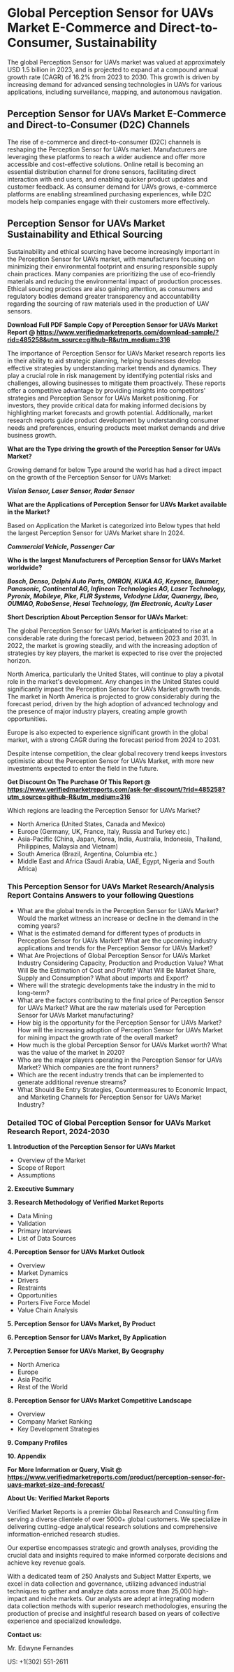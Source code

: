 <h1>Global Perception Sensor for UAVs Market E-Commerce and Direct-to-Consumer, Sustainability</h1><p class=""><p>The global Perception Sensor for UAVs market was valued at approximately USD 1.5 billion in 2023, and is projected to expand at a compound annual growth rate (CAGR) of 16.2% from 2023 to 2030. This growth is driven by increasing demand for advanced sensing technologies in UAVs for various applications, including surveillance, mapping, and autonomous navigation.</p><h2>Perception Sensor for UAVs Market E-Commerce and Direct-to-Consumer (D2C) Channels</h2><p>The rise of e-commerce and direct-to-consumer (D2C) channels is reshaping the Perception Sensor for UAVs market. Manufacturers are leveraging these platforms to reach a wider audience and offer more accessible and cost-effective solutions. Online retail is becoming an essential distribution channel for drone sensors, facilitating direct interaction with end users, and enabling quicker product updates and customer feedback. As consumer demand for UAVs grows, e-commerce platforms are enabling streamlined purchasing experiences, while D2C models help companies engage with their customers more effectively.</p><h2>Perception Sensor for UAVs Market Sustainability and Ethical Sourcing</h2><p>Sustainability and ethical sourcing have become increasingly important in the Perception Sensor for UAVs market, with manufacturers focusing on minimizing their environmental footprint and ensuring responsible supply chain practices. Many companies are prioritizing the use of eco-friendly materials and reducing the environmental impact of production processes. Ethical sourcing practices are also gaining attention, as consumers and regulatory bodies demand greater transparency and accountability regarding the sourcing of raw materials used in the production of UAV sensors.</p></p><p class=""><strong>Download Full PDF Sample Copy of Perception Sensor for UAVs Market Report @ <a href="https://www.verifiedmarketreports.com/download-sample/?rid=485258&utm_source=github-R&utm_medium=316" target="_blank">https://www.verifiedmarketreports.com/download-sample/?rid=485258&utm_source=github-R&utm_medium=316</a></strong></p><p>The importance of&nbsp;Perception Sensor for UAVs Market research reports lies in their ability to aid strategic planning, helping businesses develop effective strategies by understanding market trends and dynamics. They play a crucial role in risk management by identifying potential risks and challenges, allowing businesses to mitigate them proactively. These reports offer a competitive advantage by providing insights into competitors' strategies and Perception Sensor for UAVs Market positioning. For investors, they provide critical data for making informed decisions by highlighting market forecasts and growth potential. Additionally, market research reports guide product development by understanding consumer needs and preferences, ensuring products meet market demands and drive business growth.</p><p><strong>What are the&nbsp;Type driving the growth of the Perception Sensor for UAVs Market?</strong></p><p id="" class="">Growing demand for below Type around the world has had a direct impact on the growth of the Perception Sensor for UAVs Market:</p><p class=""><em><strong>Vision Sensor, Laser Sensor, Radar Sensor</strong></em></p><p class=""><strong>What are the&nbsp;Applications&nbsp;of Perception Sensor for UAVs Market available in the Market?</strong></p><p id="" class="">Based on Application the Market is categorized into Below types that held the largest Perception Sensor for UAVs Market share In 2024.</p><p class=""><em><strong>Commercial Vehicle, Passenger Car</strong></em></p><p class=""><strong>Who is the largest Manufacturers of Perception Sensor for UAVs Market worldwide?</strong></p><p><em><strong>Bosch, Denso, Delphi Auto Parts, OMRON, KUKA AG, Keyence, Baumer, Panasonic, Continental AG, Infineon Technologies AG, Laser Technology, Pyronix, Mobileye, Pike, FLIR Systems, Velodyne Lidar, Quanergy, Ibeo, OUMIAO, RoboSense, Hesai Technology, Ifm Electronic, Acuity Laser</strong></em></p><p id="" class=""><strong>Short Description About Perception Sensor for UAVs Market:</strong></p><p>The global Perception Sensor for UAVs Market is anticipated to rise at a considerable rate during the forecast period, between 2023 and 2031. In 2022, the market is growing steadily, and with the increasing adoption of strategies by key players, the market is expected to rise over the projected horizon.</p><p>North America, particularly the United States, will continue to play a pivotal role in the market's development. Any changes in the United States could significantly impact the Perception Sensor for UAVs Market growth trends. The market in North America is projected to grow considerably during the forecast period, driven by the high adoption of advanced technology and the presence of major industry players, creating ample growth opportunities.</p><p>Europe is also expected to experience significant growth in the global market, with a strong CAGR during the forecast period from 2024 to 2031.</p><p>Despite intense competition, the clear global recovery trend keeps investors optimistic about the Perception Sensor for UAVs Market, with more new investments expected to enter the field in the future.</p><p id="" class=""><strong>Get Discount On The Purchase Of This Report @ <a href="https://www.verifiedmarketreports.com/ask-for-discount/?rid=485258?utm_source=github-R&utm_medium=316" target="_blank">https://www.verifiedmarketreports.com/ask-for-discount/?rid=485258?utm_source=github-R&utm_medium=316</a></strong></p><p class="">Which regions are leading the Perception Sensor for UAVs Market?</p><ul><li>North America (United States, Canada and Mexico)</li><li>Europe (Germany, UK, France, Italy, Russia and Turkey etc.)</li><li>Asia-Pacific (China, Japan, Korea, India, Australia, Indonesia, Thailand, Philippines, Malaysia and Vietnam)</li><li>South America (Brazil, Argentina, Columbia etc.)</li><li>Middle East and Africa (Saudi Arabia, UAE, Egypt, Nigeria and South Africa)</li></ul><h3 id="" class="">This Perception Sensor for UAVs Market Research/Analysis Report Contains Answers to your following Questions</h3><ul><li>What are the global trends in the Perception Sensor for UAVs Market? Would the market witness an increase or decline in the demand in the coming years?</li><li>What is the estimated demand for different types of products in Perception Sensor for UAVs Market? What are the upcoming industry applications and trends for the Perception Sensor for UAVs Market?</li><li>What Are Projections of Global Perception Sensor for UAVs Market Industry Considering Capacity, Production and Production Value? What Will Be the Estimation of Cost and Profit? What Will Be Market Share, Supply and Consumption? What about imports and Export?</li><li>Where will the strategic developments take the industry in the mid to long-term?</li><li>What are the factors contributing to the final price of Perception Sensor for UAVs Market? What are the raw materials used for Perception Sensor for UAVs Market manufacturing?</li><li>How big is the opportunity for the Perception Sensor for UAVs Market? How will the increasing adoption of Perception Sensor for UAVs Market for mining impact the growth rate of the overall market?</li><li>How much is the global Perception Sensor for UAVs Market worth? What was the value of the market In 2020?</li><li>Who are the major players operating in the Perception Sensor for UAVs Market? Which companies are the front runners?</li><li>Which are the recent industry trends that can be implemented to generate additional revenue streams?</li><li>What Should Be Entry Strategies, Countermeasures to Economic Impact, and Marketing Channels for Perception Sensor for UAVs Market Industry?</li></ul><h3 id="" class="">Detailed TOC of Global Perception Sensor for UAVs Market Research Report, 2024-2030</h3><p id="" class=""><strong>1. Introduction of the Perception Sensor for UAVs Market</strong></p><ul><li>Overview of the Market</li><li>Scope of Report</li><li>Assumptions</li></ul><p id="" class=""><strong>2. Executive Summary</strong></p><p id="" class=""><strong>3. Research Methodology of Verified Market Reports</strong></p><ul><li>Data Mining</li><li>Validation</li><li>Primary Interviews</li><li>List of Data Sources</li></ul><p id="" class=""><strong>4. Perception Sensor for UAVs Market Outlook</strong></p><ul><li>Overview</li><li>Market Dynamics</li><li>Drivers</li><li>Restraints</li><li>Opportunities</li><li>Porters Five Force Model</li><li>Value Chain Analysis</li></ul><p id="" class=""><strong>5. Perception Sensor for UAVs Market, By Product</strong></p><p id="" class=""><strong>6. Perception Sensor for UAVs Market, By Application</strong></p><p id="" class=""><strong>7. Perception Sensor for UAVs Market, By Geography</strong></p><ul><li>North America</li><li>Europe</li><li>Asia Pacific</li><li>Rest of the World</li></ul><p id="" class=""><strong>8. Perception Sensor for UAVs Market Competitive Landscape</strong></p><ul><li>Overview</li><li>Company Market Ranking</li><li>Key Development Strategies</li></ul><p id="" class=""><strong>9. Company Profiles</strong></p><p id="" class=""><strong>10. Appendix</strong></p><p id="" class=""><strong>For More Information or Query, Visit @ <a href="https://www.verifiedmarketreports.com/product/perception-sensor-for-uavs-market-size-and-forecast/" target="_blank">https://www.verifiedmarketreports.com/product/perception-sensor-for-uavs-market-size-and-forecast/</a></strong></p><p id="" class=""><strong>About Us: Verified Market Reports</strong></p><p id="" class="">Verified Market Reports is a premier Global Research and Consulting firm serving a diverse clientele of over 5000+ global customers. We specialize in delivering cutting-edge analytical research solutions and comprehensive information-enriched research studies.</p><p id="" class="">Our expertise encompasses strategic and growth analyses, providing the crucial data and insights required to make informed corporate decisions and achieve key revenue goals.</p><p id="" class="">With a dedicated team of 250 Analysts and Subject Matter Experts, we excel in data collection and governance, utilizing advanced industrial techniques to gather and analyze data across more than 25,000 high-impact and niche markets. Our analysts are adept at integrating modern data collection methods with superior research methodologies, ensuring the production of precise and insightful research based on years of collective experience and specialized knowledge.</p><p id="" class=""><strong>Contact us:</strong></p><p id="" class="">Mr. Edwyne Fernandes</p><p id="" class="">US: +1(302) 551-2611</p>
